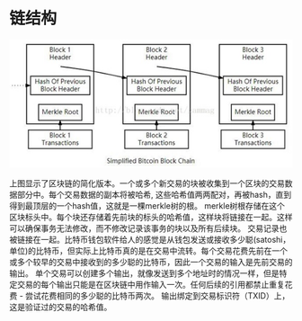 # 链结构

![pic1](../picture/chain1.jpg)

上图显示了区块链的简化版本。一个或多个新交易的块被收集到一个区块的交易数据部分中。每个交易数据的副本将被哈希, 这些哈希值两两配对，再被hash，直到得到最顶层的一个hash值，这就是一棵merkle树的根。
merkle树根存储在这个区块标头中。每个块还存储着先前块的标头的哈希值，这样块将链接在一起。这样可以确保事务无法修改，而不修改记录该事务的块以及所有后续块。
交易记录也被链接在一起。比特币钱包软件给人的感觉是从钱包发送或接收多少聪(satoshi，单位)的比特币，但实际上比特币真的是在交易中流转。每个交易花费先前在一个或多个较早的交易中接收到的多少聪的比特币，因此一个交易的输入是先前交易的输出。
单个交易可以创建多个输出，就像发送到多个地址时的情况一样，但是特定交易的每个输出只能是在区块链中用作输入一次。任何后续的引用都禁止重复花费 - 尝试花费相同的多少聪的比特币两次。
输出绑定到交易标识符（TXID）上，这是验证过的交易的哈希值。


